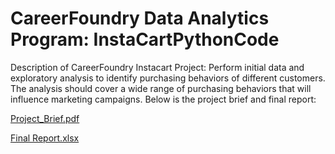 # CareerFoundry Data Analytics Program: InstaCartPythonCode
Description of CareerFoundry Instacart Project:
Perform initial data and exploratory analysis to identify purchasing behaviors of different customers. The analysis should cover a wide range of purchasing behaviors that will influence marketing campaigns.
Below is the project brief and final report:

[Project_Brief.pdf](https://github.com/smithjustinc/InstaCartPythonCode/files/10670224/Project_Brief.pdf)

[Final Report.xlsx](https://github.com/smithjustinc/InstaCartPythonCode/files/10670225/Final.Report.xlsx)
